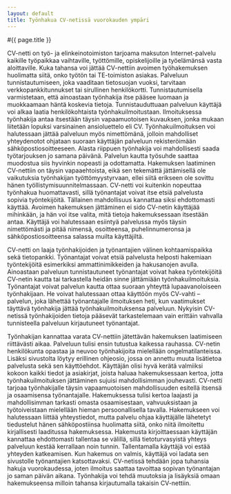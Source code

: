 ```yaml
---
layout: default
title: Työnhakua CV-netissä vuorokauden ympäri
---
```


#{{ page.title }}

CV-netti on työ- ja elinkeinotoimiston tarjoama maksuton Internet-palvelu kaikille työpaikkaa vaihtaville, työttömille, opiskelijoille ja työelämänsä vasta aloittaville. Kuka tahansa voi jättää CV-nettiin avoimen työhakemuksen huolimatta siitä, onko työtön tai TE-toimiston asiakas. Palveluun tunnistautumiseen, joka vaaditaan tietosuojan vuoksi, tarvitaan verkkopankkitunnukset tai sirullinen henkilökortti. Tunnistautumisella varmistetaan, että ainoastaan työnhakija itse pääsee luomaan ja muokkaamaan häntä koskevia tietoja. Tunnistauduttuaan palveluun käyttäjä voi alkaa laatia henkilökohtaista työnhakuilmoitustaan. Ilmoituksessa työnhakija antaa itsestään täysin vapaamuotoisen kuvauksen, jonka mukaan liitetään lopuksi varsinainen ansioluettelo eli CV. Työnhakuilmoituksen voi halutessaan jättää palveluun myös nimettömänä, jolloin mahdolliset yhteydenotot ohjataan suoraan käyttäjän palveluun rekisteröimään sähköpostiosoitteeseen. Alasta riippuen työnhakija voi mahdollisesti saada työtarjouksen jo samana päivänä. Palvelun kautta työsuhde saattaa muodostua siis hyvinkin nopeasti ja odottamatta. Hakemuksen laatiminen CV-nettiin on täysin vapaaehtoista, eikä sen tekemättä jättämisellä ole vaikutuksia työnhakijan työttömyystyrvaan, ellei siitä erikseen ole sovittu hänen työllistymisuunnitelmassaan. CV-netti voi kuitenkin nopeuttaa työnhakua huomattavasti, sillä työnantajat voivat itse etsiä palvelusta sopivia työntekijöitä. Tällainen mahdollisuus kannattaa siksi ehdottomasti käyttää. Avoimen hakemuksen jättäminen ei sido CV-netin käyttäjää mihinkään, ja hän voi itse valita, mitä tietoja hakemuksessaan itsestään antaa. Käyttäjä voi halutessaan esiintyä palvelussa myös täysin nimettömästi ja pitää nimensä, osoitteensa, puhelinnumeronsa ja sähköpostiosoitteensa salassa muilta käyttäjiltä.

CV-netti on laaja työnhakijoiden ja työnantajien välinen kohtaamispaikka sekä tietopankki. Työnantajat voivat etsiä palvelusta helposti hakemiaan työntekijöitä esimerkiksi ammattinimikkeiden ja hakusanojen avulla. Ainoastaan palveluun tunnistautuneet työnantajat voivat hakea työntekijöitä CV-netin kautta tai tarkastella heidän sinne jättämiään työnhakuilmoituksia. Työnantajat voivat palvelun kautta ottaa suoraan yhteyttä lupaavanoloiseen työnhakijaan. He voivat halutessaan ottaa käyttöön myös CV-vahti –palvelun, joka lähettää työnantajalle ilmoituksen heti, kun vaatimukset täyttävä työnhakija jättää työnhakuilmoituksensa palveluun. Nykyisin CV-netissä työnhakijoiden tietoja pääsevät tarkastelemaan vain erittäin vahvalla tunnisteella palveluun kirjautuneet työnantajat.

Työnhakijan kannattaa varata CV-nettiin jätettävän hakemuksen laatimiseen riittävästi aikaa. Palveluun tulisi ensin tutustua kaikessa rauhassa. CV-netin henkilökunta opastaa ja neuvoo työnhakijoita mielellään ongelmatilanteissa. Lisäksi sivustolta löytyy erillinen ohjeosio, jossa on annettu muuta lisätietoa palvelusta sekä sen käyttöehdot. Käyttäjän olisi hyvä kerätä valmiiksi kokoon kaikki tiedot ja asiakirjat, joista haluaa hakemuksessaan kertoa, jotta työnhakuilmoituksen jättäminen sujuisi mahdollisimman jouhevasti. CV-netti tarjoaa työnhakijalle täysin vapaamuotoisen mahdollisuuden esitellä itsensä ja osaamisensa työnantajalle. Hakemuksessa tulisi kertoa laajasti ja mahdollisimman tarkasti omasta osaamisestaan, vahvuuksistaan ja työtoiveistaan mielellään hieman persoonallisella tavalla. Hakemukseen voi halutessaan liittää yhteystiedot, mutta palvelu ohjaa käyttäjälle lähetetyt tiedustelut hänen sähköpostiinsa huolimatta siitä, onko niitä ilmoitettu kirjallisesti laaditussa hakemuksessa. Hakemusta kirjoittaessaan käyttäjän kannattaa ehdottomasti tallentaa se välillä, sillä tietoturvasyistä yhteys palveluun kestää kerrallaan noin tunnin. Tallentamalla käyttäjä voi estää yhteyden katkeamisen. Kun hakemus on valmis, käyttäjä voi ladata sen sivustolle työnantajien katsottavaksi. CV-netissä tehdään jopa tuhansia hakuja vuorokaudessa, joten ilmoitus saattaa tavoittaa sopivan työnantajan jo saman päivän aikana. Työnhakija voi tehdä muutoksia ja lisäyksiä omaan hakemukseensa milloin tahansa kirjautumalla takaisin CV-nettiin.
